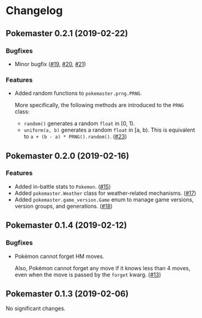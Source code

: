 # Changelog

<!-- TOWNCRIER -->

## Pokemaster 0.2.1 (2019-02-22)


### Bugfixes


- Minor bugfix ([#19](https://github.com/kipyin/pokemaster/issues/19), [#20](https://github.com/kipyin/pokemaster/issues/20), [#21](https://github.com/kipyin/pokemaster/issues/21))


### Features


- Added random functions to `pokemaster.prng.PRNG`.

  More specifically,
  the following methods are introduced to the `PRNG` class:

  - `random()` generates a random `float` in [0, 1).
  - `uniform(a, b)` generates a random `float` in [a, b).
  This is equivalent to `a + (b - a) * PRNG().random()`. ([#23](https://github.com/kipyin/pokemaster/issues/23))


## Pokemaster 0.2.0 (2019-02-16)

### Features

- Added in-battle stats to `Pokemon`. ([#15](https://github.com/kipyin/pokemaster/issues/15))
- Added `pokemaster.Weather` class for weather-related mechanisms. ([#17](https://github.com/kipyin/pokemaster/issues/17))
- Added `pokemaster.game_version.Game` enum
  to manage game versions, version groups, and generations. ([#18](https://github.com/kipyin/pokemaster/issues/18))


## Pokemaster 0.1.4 (2019-02-12)

### Bugfixes


- Pokémon cannot forget HM moves.

  Also, Pokémon cannot forget any move
  if it knows less than 4 moves,
  even when the move is passed by the `forget` kwarg. ([#13](https://github.com/kipyin/pokemaster/issues/13))


## Pokemaster 0.1.3 (2019-02-06)

No significant changes.
